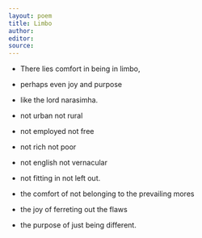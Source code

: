 ```yaml
---
layout: poem
title: Limbo
author: 
editor: 
source: 
---
```


- There lies comfort in being in limbo,
- perhaps even joy and purpose
- like the lord narasimha.

- not urban not rural
- not employed not free
- not rich not poor
- not english not vernacular
- not fitting in not left out.

- the comfort of not belonging to the prevailing mores
- the joy of ferreting out the flaws
- the purpose of just being different.

